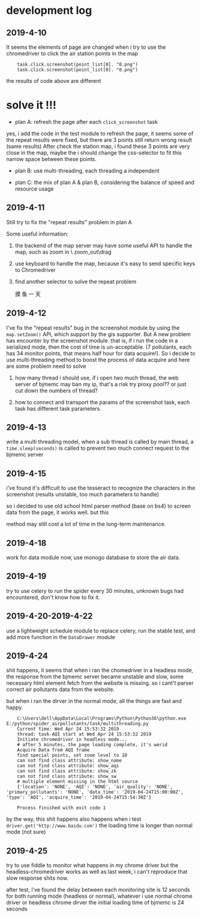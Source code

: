 # development log

## 2019-4-10
It seems the elements of page are changed when i 
try to use the chromedriver to click the air station 
points in the map


        task.click.screenshot(point_list[0]. "0.png")
        task.click.screenshot(point_list[0]. "0.png")
       
the results of code above are different

# solve it !!!

* plan A: refresh the page after each `click_screenshot` task

yes, i add the code in the test module to refresh the page, it seems some 
of the repeat results were fixed, but there are 3 points still return wrong result (same results)
After check the station map, i found these 3 points are very close in the map, maybe the i should 
change the css-selector to fit this narrow space between these points.

* plan B: use multi-threading, each threading a independent

 
* plan C: the mix of plan A & plan B, considering the balance of speed and resource usage

## 2019-4-11

Still try to fix the "repeat results" problem in plan A

Some useful information:

1. the backend of the map server may have some useful API to 
handle the map, such as zoom in \ zoom_out\drag

2. use keyboard to handle the map, because it's easy to send specific
keys to Chromedriver

3. find another selector to solve the repeat problem

    摸 鱼 一 天
    
## 2019-4-12

I've fix the "repeat results" bug in the screenshot module by using the 
`map.setZoom()` API, which support by the gis supporter. But A new problem has
encounter by the screenshot module. that is, if i run the code in a serialized 
mode, then the cost of time is un-acceptable. (7 pollutants, each has 34 monitor points,
that means half hour for data acquire!). So i decide to use multi-threading method to 
boost the process of data acquire and here are some problem need to solve

1. how many thread i should use, if i open two much thread, the web server of bjmemc may ban 
my ip, that's a risk
    try proxy pool??
    or just cut down the numbers of thread?

2. how to connect and transport the params of the screenshot task, each task has different 
task parameters.


## 2019-4-13

write a multi threading model, when a sub thread is called by main thread, a `time.sleep(seconds)`
is called to prevent two much connect request to the bjmemc server

## 2019-4-15

i've found it's difficult to use the tesseract to recognize the characters in the screenshot (results unstable, too much 
parameters to handle)

so i decided to use old school html parser method (base on bs4) to screen data from the page, it works well. but this 

method may still cost a lot of time in the long-term maintenance.

## 2019-4-18

work for data module now, use monogo database to store the air data.

## 2019-4-19

try to use celery to run the spider every 30 minutes, unknown bugs had
encountered, don't know how to fix it. 

## 2019-4-20-2019-4-22
use a lightweight schedule module to replace celery, run the stable test,
and add more function in the `DataDrawer` module

## 2019-4-24
shit happens, it seems that when i ran the chomedriver in a headless mode, 
the response from the bjmemc server became unstable and slow, some necessary html element
fetch from the website is missing. so i cant't parser correct air pollutants data from
the website.

but when i ran the dirver in the normal mode, all the things are fast and happy.

        C:\Users\dell\AppData\Local\Programs\Python\Python36\python.exe E:/python/spider_airpollutants/task/multithreading.py
        Current time: Wed Apr 24 15:53:32 2019
        thread: task-AQI start at Wed Apr 24 15:53:32 2019
        Initiate chromedriver in headless mode...
        # after 5 minutes, the page loading complete, it's werid
        Acquire Data from AQI frame
        find special points, set zoom level to 10
        can not find class attribute: show_name
        can not find class attribute: show_aqi
        can not find class attribute: show_zk
        can not find class attribute: show_sw
        # multiple element missing in the html source
        {'location': 'NONE', 'AQI': 'NONE', 'air_quality': 'NONE', 'primary_pollutants': 'NONE', 'data_time': '2019-04-24T15:00:00Z', 'type': 'AQI', 'acquire_time': '2019-04-24T15:54:30Z'}
        
        Process finished with exit code 1
        
by the way, this shit happens also happens when i test `driver.get('http://www.baidu.com')`
the loading time is longer than normal mode (not sure)

## 2019-4-25

try to use fiddle to monitor what happens in my chrome driver
but the headless-chromedriver works as well as last week, i
can't reproduce that slow response shits now.

after test, i've found  the delay between each monitoring site is 
12 seconds for both running mode (headless or normal), whatever i use normal chrome driver or headless chrome dirver
the initial loading time of bjmemc is 24 seconds


